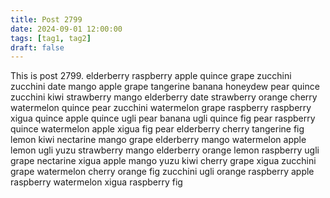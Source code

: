 ```yaml
---
title: Post 2799
date: 2024-09-01 12:00:00
tags: [tag1, tag2]
draft: false
---
```

This is post 2799.
elderberry
raspberry
apple
quince
grape
zucchini
zucchini
date
mango
apple
grape
tangerine
banana
honeydew
pear
quince
zucchini
kiwi
strawberry
mango
elderberry
date
strawberry
orange
cherry
watermelon
quince
pear
zucchini
watermelon
grape
raspberry
raspberry
xigua
quince
apple
quince
ugli
pear
banana
ugli
quince
fig
pear
raspberry
quince
watermelon
apple
xigua
fig
pear
elderberry
cherry
tangerine
fig
lemon
kiwi
nectarine
mango
grape
elderberry
mango
watermelon
apple
lemon
ugli
yuzu
strawberry
mango
elderberry
orange
lemon
raspberry
ugli
grape
nectarine
xigua
apple
mango
yuzu
kiwi
cherry
grape
xigua
zucchini
grape
watermelon
cherry
orange
fig
zucchini
ugli
orange
raspberry
apple
raspberry
watermelon
xigua
raspberry
fig
